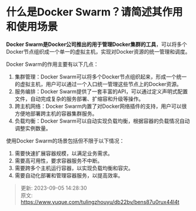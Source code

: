 # 什么是Docker Swarm？请简述其作用和使用场景

**Docker Swarm是Docker公司推出的用于管理Docker集群的工具**，可以将多个Docker节点组织成一个单一的虚拟主机，实现对Docker资源的统一管理和调度。

Docker Swarm的作用主要有以下几点：

1. 集群管理：Docker Swarm可以将多个Docker节点组织起来，形成一个统一的虚拟主机，用户可以通过一个入口统一管理这些节点上的Docker资源。
2. 服务编排：Docker Swarm提供了一套丰富的API，可以通过定义声明式配置文件，自动完成复杂的服务部署、扩缩容和升级等操作。
3. 跨主机网络：Docker Swarm内置了对Docker网络插件的支持，用户可以很方便地部署跨主机的容器集群服务。
4. 负载均衡：Docker Swarm可以自动实现负载均衡，根据容器的负载情况自动调整实例数量。

使用Docker Swarm的场景包括但不限于以下情况：

1. 需要快速扩展容器规模，以满足业务需求。
2. 需要高可用性，要求容器服务不中断。
3. 需要跨多个主机运行容器，以实现负载均衡和容灾。
4. 需要自动化部署和管理容器服务，以提高效率。

<font style="color:rgb(5, 7, 59);background-color:rgb(253, 253, 254);"></font>



> 更新: 2023-09-05 14:28:30  
> 原文: <https://www.yuque.com/tulingzhouyu/db22bv/bens87u0rux44l4t>